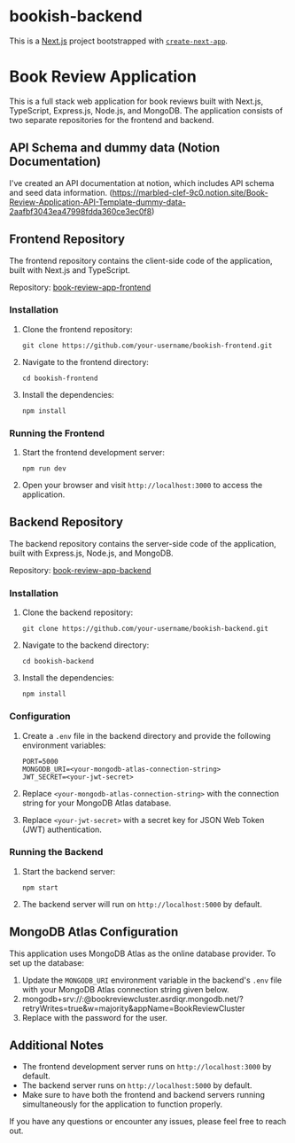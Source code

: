 # bookish-backend

This is a [Next.js](https://nextjs.org/) project bootstrapped with [`create-next-app`](https://github.com/vercel/next.js/tree/canary/packages/create-next-app).

# Book Review Application

This is a full stack web application for book reviews built with Next.js, TypeScript, Express.js, Node.js, and MongoDB. The application consists of two separate repositories for the frontend and backend.

## API Schema and dummy data (Notion Documentation)

I've created an API documentation at notion, which includes API schema and seed data information. (https://marbled-clef-9c0.notion.site/Book-Review-Application-API-Template-dummy-data-2aafbf3043ea47998fdda360ce3ec0f8)

## Frontend Repository

The frontend repository contains the client-side code of the application, built with Next.js and TypeScript.

Repository: [book-review-app-frontend](https://github.com/vinayakgarg20/bookish-frontend.git)

### Installation

1. Clone the frontend repository:
   ```
   git clone https://github.com/your-username/bookish-frontend.git
   ```

2. Navigate to the frontend directory:
   ```
   cd bookish-frontend
   ```

3. Install the dependencies:
   ```
   npm install
   ```

### Running the Frontend

1. Start the frontend development server:
   ```
   npm run dev
   ```

2. Open your browser and visit `http://localhost:3000` to access the application.

## Backend Repository

The backend repository contains the server-side code of the application, built with Express.js, Node.js, and MongoDB.

Repository: [book-review-app-backend](https://github.com/vinayakgarg20/bookish-backend.git)

### Installation

1. Clone the backend repository:
   ```
   git clone https://github.com/your-username/bookish-backend.git
   ```

2. Navigate to the backend directory:
   ```
   cd bookish-backend
   ```

3. Install the dependencies:
   ```
   npm install
   ```

### Configuration

1. Create a `.env` file in the backend directory and provide the following environment variables:
   ```
   PORT=5000
   MONGODB_URI=<your-mongodb-atlas-connection-string>
   JWT_SECRET=<your-jwt-secret>
   ```

2. Replace `<your-mongodb-atlas-connection-string>` with the connection string for your MongoDB Atlas database.

3. Replace `<your-jwt-secret>` with a secret key for JSON Web Token (JWT) authentication.

### Running the Backend

1. Start the backend server:
   ```
   npm start
   ```

2. The backend server will run on `http://localhost:5000` by default.

## MongoDB Atlas Configuration

This application uses MongoDB Atlas as the online database provider. To set up the database:

1. Update the `MONGODB_URI` environment variable in the backend's `.env` file with your MongoDB Atlas connection string given below.
2. mongodb+srv://<username>:<password>@bookreviewcluster.asrdiqr.mongodb.net/?retryWrites=true&w=majority&appName=BookReviewCluster
3. Replace <password> with the password for the <username> user. 

## Additional Notes

- The frontend development server runs on `http://localhost:3000` by default.
- The backend server runs on `http://localhost:5000` by default.
- Make sure to have both the frontend and backend servers running simultaneously for the application to function properly.

If you have any questions or encounter any issues, please feel free to reach out.
```
